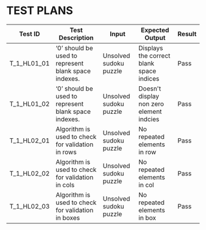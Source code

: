 # TEST PLANS

|Test ID| Test Description | Input | Expected Output | Result |
|--|--|--|--|--|
| T_1_HL01_01 | ‘0’ should be used to represent blank space indexes. | Unsolved sudoku puzzle | Displays the correct blank space indices | Pass |
| T_1_HL01_02 | ‘0’ should be used to represent blank space indexes. | Unsolved sudoku puzzle | Doesn't display non zero element indcies | Pass |
| T_1_HL02_01 | Algorithm is used to check for validation in rows | Unsolved sudoku puzzle | No repeated elements in row | Pass |
| T_1_HL02_02 | Algorithm is used to check for validation in cols | Unsolved sudoku puzzle | No repeated elements in col | Pass |
| T_1_HL02_03 | Algorithm is used to check for validation in boxes | Unsolved sudoku puzzle | No repeated elements in box | Pass |
